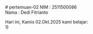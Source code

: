 # pertemuan-02
NIM : 2511500086<br>
Nama : Dedi Fitrianto<br>

Hari ini, Kamis 02.Okt.2025 kami belajar:<br>
1) 